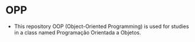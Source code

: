 # OPP

- This repository OOP (Object-Oriented Programming) is used for studies in a class named Programação Orientada a Objetos.
